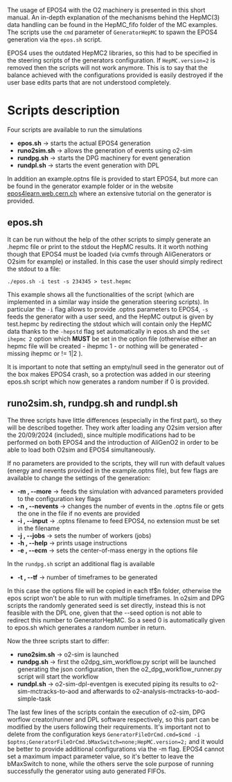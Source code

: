 <!-- doxy
\page refrunSimExamplesHepMC_EPOS4 Example HepMC_EPOS4
/doxy -->

The usage of EPOS4 with the O2 machinery is presented in this short manual.
An in-depth explanation of the mechanisms behind the HepMC(3) data handling can be found in the
HepMC_fifo folder of the MC examples. The scripts use the `cmd` parameter of `GeneratorHepMC`
to spawn the EPOS4 generation via the `epos.sh` script.

EPOS4 uses the outdated HepMC2 libraries, so this had to be specified in the steering scripts
of the generators configuration. If `HepMC.version=2` is removed then the scripts will not work
anymore. This is to say that the balance achieved with the configurations provided is easily
destroyed if the user base edits parts that are not understood completely.

# Scripts description

Four scripts are available to run the simulations
- **epos.sh** &rarr; starts the actual EPOS4 generation
- **runo2sim.sh** &rarr; allows the generation of events using o2-sim
- **rundpg.sh** &rarr; starts the DPG machinery for event generation
- **rundpl.sh** &rarr; starts the event generation with DPL

In addition an example.optns file is provided to start EPOS4, but more can be found in the generator example folder
or in the website [epos4learn.web.cern.ch](https://epos4learn.docs.cern.ch/) where an extensive tutorial on the generator is provided.

## epos.sh

It can be run without the help of the other scripts to simply generate an .hepmc file or print
to the stdout the HepMC results. It it worth nothing though that EPOS4 must be loaded (via cvmfs through AliGenerators or O2sim for example) or installed. In this case the user should simply redirect the stdout to a file:
```
./epos.sh -i test -s 234345 > test.hepmc
```
This example shows all the functionalities of the script (which are implemented in a similar way inside
the generation steering scripts). In particular the `-i` flag allows to provide .optns parameters to EPOS4,
`-s` feeds the generator with a user seed, and the HepMC output is given by test.hepmc by redirecting the
stdout which will contain only the HepMC data thanks to the `-hepstd` flag set automatically in epos.sh and
the `set ihepmc 2` option which **MUST** be set in the option file (otherwise either an hepmc file will be created - ihepmc 1 - or nothing will be generated - missing ihepmc or != 1|2 ).

It is important to note that setting an empty/null seed in the generator out of the box makes EPOS4 crash, so a protection was added in our steering epos.sh script which now generates a random number if 0 is provided.

## runo2sim.sh, rundpg.sh and rundpl.sh

The three scripts have little differences (especially in the first part), so they will be described together. They work after loading any O2sim version after the 20/09/2024 (included), since multiple modifications had to be performed on both EPOS4 and the introduction of AliGenO2 in order to be able to load both O2sim and EPOS4 simultaneously.

If no parameters are provided to the scripts, they will run with default values (energy and nevents provided in the example.optns file), but few flags are available to change the settings of the generation:
- **-m , --more** &rarr; feeds the simulation with advanced parameters provided to the configuration key flags
- **-n , --nevents** &rarr; changes the number of events in the .optns file or gets the one in the file if no events are provided
- **-i , --input** &rarr; .optns filename to feed EPOS4, no extension must be set in the filename
- **-j , --jobs** &rarr; sets the number of workers (jobs)
- **-h , --help** &rarr; prints usage instructions
- **-e , --ecm** &rarr; sets the center-of-mass energy in the options file

In the `rundpg.sh` script an additional flag is available
- **-t , --tf** &rarr; number of timeframes to be generated

In this case the options file will be copied in each tf$n folder, otherwise the epos script won't be able to run with multiple timeframes.
In o2sim and DPG scripts the randomly generated seed is set directly, instead this is not feasible with the DPL one, given that the --seed option is not able to redirect this number to GeneratorHepMC. So a seed 0 is automatically given to epos.sh which generates a random number in return.

Now the three scripts start to differ:

- **runo2sim.sh** &rarr; o2-sim is launched
- **rundpg.sh** &rarr; first the o2dpg_sim_workflow.py script will be launched generating the json configuration, then the o2_dpg_workflow_runner.py script will start the workflow
- **rundpl.sh** &rarr; o2-sim-dpl-eventgen is executed piping its results to o2-sim-mctracks-to-aod and afterwards to o2-analysis-mctracks-to-aod-simple-task

The last few lines of the scripts contain the execution of o2-sim, DPG worflow creator/runner and DPL software respectively, so this part can be modified by the users following their requirements. It's important not to delete from the configuration keys `GeneratorFileOrCmd.cmd=$cmd -i $optns;GeneratorFileOrCmd.bMaxSwitch=none;HepMC.version=2;` and it would be better to provide additional configurations via the -m flag. EPOS4 cannot set a maximum impact parameter value, so it's better to leave the bMaxSwitch to none, while the others serve the sole purpose of running successfully the generator using auto generated FIFOs.


